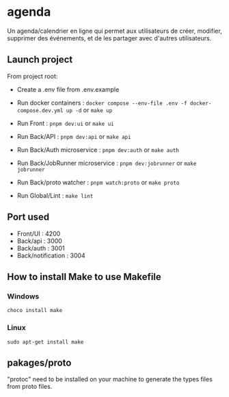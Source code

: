 # agenda

Un agenda/calendrier en ligne qui permet aux utilisateurs de créer, modifier, supprimer des événements, et de les partager avec d'autres utilisateurs.

## Launch project

From project root:

- Create a .env file from .env.example
- Run docker containers : `docker compose --env-file .env -f docker-compose.dev.yml up -d` or `make up`

- Run Front : `pnpm dev:ui` or `make ui`
- Run Back/API : `pnpm dev:api` or `make api`
- Run Back/Auth microservice : `pnpm dev:auth` or `make auth`
- Run Back/JobRunner microservice : `pnpm dev:jobrunner` or `make jobrunner`
- Run Back/proto watcher : `pnpm watch:proto` or `make proto`
- Run Global/Lint : `make lint`

## Port used

- Front/UI : 4200
- Back/api : 3000
- Back/auth : 3001
- Back/notification : 3004

## How to install Make to use Makefile

### Windows
`choco install make`

### Linux
`sudo apt-get install make`

## pakages/proto

"protoc" need to be installed on your machine to generate the types files from proto files.
